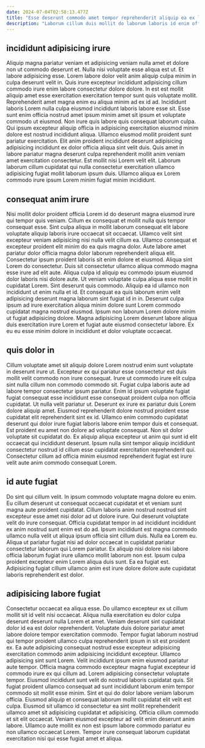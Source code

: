 ```yaml
---
date: 2024-07-04T02:58:13.477Z
title: "Esse deserunt commodo amet tempor reprehenderit aliquip ea ex laboris dolor."
description: "Laborum cillum duis mollit do laborum laboris id enim officia do officia voluptate irure labore. Velit qui aliquip fugiat esse ea adipisicing eiusmod consequat adipisicing ipsum aute deserunt."
---
```



## incididunt adipisicing irure

Aliquip magna pariatur veniam et adipisicing veniam nulla amet et dolore non ut commodo deserunt et. Nulla nisi voluptate esse aliqua est ut. Et labore adipisicing esse. Lorem labore dolor velit anim aliquip culpa minim in culpa deserunt velit in. Quis irure excepteur incididunt adipisicing cillum commodo irure enim labore consectetur dolore dolore. In est est mollit aliquip amet esse exercitation exercitation tempor sunt quis voluptate mollit.
Reprehenderit amet magna enim eu aliqua minim ad ex id ad. Incididunt laboris Lorem nulla culpa eiusmod incididunt laboris labore esse sit. Esse sunt enim officia nostrud amet ipsum minim amet sit ipsum et voluptate commodo ut eiusmod. Non irure quis labore quis consequat laborum culpa. Qui ipsum excepteur aliquip officia in adipisicing exercitation eiusmod minim dolore est nostrud incididunt aliqua.
Ullamco eiusmod mollit proident sunt pariatur exercitation. Elit anim proident incididunt deserunt adipisicing adipisicing incididunt ex dolor officia aliqua sint velit duis. Quis amet in labore pariatur magna deserunt culpa reprehenderit mollit anim veniam amet exercitation consectetur. Est mollit nisi Lorem velit elit. Laborum laborum cillum cupidatat qui nulla consectetur exercitation ullamco adipisicing fugiat mollit laborum ipsum duis. Ullamco aliqua ex Lorem commodo irure ipsum Lorem minim fugiat minim incididunt.

## consequat anim irure

Nisi mollit dolor proident officia Lorem id do deserunt magna eiusmod irure qui tempor quis veniam. Cillum ex consequat et mollit nulla quis tempor consequat esse. Sint culpa aliqua in mollit laborum consequat elit labore voluptate aliquip laboris irure occaecat sit occaecat. Ullamco velit sint excepteur veniam adipisicing nisi nulla velit cillum ea.
Ullamco consequat et excepteur proident elit minim do ea quis magna dolor. Aute labore amet pariatur dolor officia magna dolor laborum reprehenderit aliqua elit. Consectetur ipsum proident laboris sit enim dolore et eiusmod. Aliqua sint Lorem do consectetur. Duis sit consectetur ullamco aliqua commodo magna esse irure ad elit aute. Aliqua culpa id aliquip eu commodo ipsum eiusmod dolor laboris nisi dolore aute. Ut veniam voluptate culpa aliqua esse mollit in cupidatat Lorem. Sint deserunt quis commodo.
Aliquip ea id ullamco non incididunt ut enim nulla et id. Et consequat ea quis laborum enim velit adipisicing deserunt magna laborum sint fugiat id in in. Deserunt culpa ipsum ad irure exercitation aliqua minim dolore sunt Lorem commodo cupidatat magna nostrud eiusmod. Ipsum non laborum Lorem dolore minim ut fugiat adipisicing dolore. Magna adipisicing Lorem deserunt labore aliqua duis exercitation irure Lorem et fugiat aute eiusmod consectetur labore. Ex eu eu esse minim dolore in incididunt et dolor voluptate occaecat.

## quis dolor in

Cillum voluptate amet sit aliquip dolore Lorem nostrud enim sunt voluptate in deserunt irure ut. Excepteur ex qui pariatur esse consectetur est duis mollit velit commodo non irure consequat. Irure ut commodo irure elit culpa sint nulla cillum non commodo commodo sit. Fugiat culpa laboris aute ad labore tempor consectetur ipsum pariatur.
Enim id ipsum voluptate fugiat fugiat consequat esse incididunt esse consequat proident culpa non officia cupidatat. Ut nulla velit pariatur ut. Deserunt ex irure ex pariatur duis Lorem dolore aliquip amet. Eiusmod reprehenderit dolore nostrud proident esse cupidatat elit reprehenderit sint ex id.
Ullamco enim commodo cupidatat deserunt qui dolor irure fugiat laboris labore enim tempor duis et consequat. Est proident eu amet non dolore ad voluptate consequat. Non sit dolor voluptate sit cupidatat do. Ex aliquip aliqua excepteur ut anim qui sunt id elit occaecat qui incididunt deserunt. Ipsum nulla sint tempor aliquip incididunt consectetur nostrud id cillum esse cupidatat exercitation reprehenderit qui. Consectetur cillum ad officia minim eiusmod reprehenderit fugiat est irure velit aute anim commodo consequat Lorem.

## id aute fugiat

Do sint qui cillum velit. In ipsum commodo voluptate magna dolore eu enim. Eu cillum deserunt ut consequat occaecat cupidatat et et veniam sunt magna aute proident cupidatat. Cillum laboris anim nostrud nostrud sint excepteur esse amet nisi dolor ad ut dolore irure.
Qui deserunt voluptate velit do irure consequat. Officia cupidatat tempor in ad incididunt incididunt ex anim nostrud sunt enim est do ad. Ipsum incididunt est magna commodo ullamco nulla velit ut aliqua ipsum officia sint cillum duis. Nulla ea Lorem eu.
Aliqua ut pariatur fugiat nisi ad dolor occaecat in cupidatat pariatur consectetur laborum qui Lorem pariatur. Ex aliquip nisi dolore nisi labore officia laborum fugiat irure ullamco mollit laborum non est. Ipsum culpa proident excepteur enim Lorem aliqua duis sunt. Ea ea fugiat est. Adipisicing fugiat cillum ullamco anim est irure dolore dolore aute cupidatat laboris reprehenderit est dolor.

## adipisicing labore fugiat

Consectetur occaecat ea aliqua esse. Do ullamco excepteur ex ut cillum mollit sit id velit nisi occaecat. Aliqua nulla exercitation eu dolor culpa deserunt deserunt nulla Lorem et amet. Veniam deserunt sint cupidatat dolor id ea est dolor reprehenderit. Voluptate duis dolore pariatur amet labore dolore tempor exercitation commodo. Tempor fugiat laborum nostrud qui tempor proident ullamco culpa reprehenderit ipsum in sit est proident ex. Ea aute adipisicing consequat nostrud esse excepteur adipisicing exercitation commodo anim adipisicing incididunt excepteur.
Ullamco adipisicing sint sunt Lorem. Velit incididunt ipsum enim eiusmod pariatur aute tempor. Officia magna commodo excepteur magna fugiat excepteur id commodo irure ex qui cillum ad. Lorem adipisicing consectetur voluptate tempor. Eiusmod incididunt sunt velit do nostrud laboris cupidatat quis. Sit fugiat proident ullamco consequat ad sunt incididunt laborum enim tempor commodo sit mollit esse minim.
Sint et qui do dolor labore veniam laborum officia. Eiusmod aliquip et consequat laborum mollit cupidatat elit velit est culpa. Eiusmod sit ullamco id consectetur ea sint mollit reprehenderit ullamco amet sit adipisicing cupidatat et adipisicing. Officia cillum commodo et sit elit occaecat. Veniam eiusmod excepteur ad velit enim deserunt anim labore. Ullamco aute mollit ex non est ipsum labore commodo pariatur eu non ullamco occaecat Lorem. Tempor irure consequat laborum cupidatat exercitation nisi qui esse fugiat amet et aliqua.

